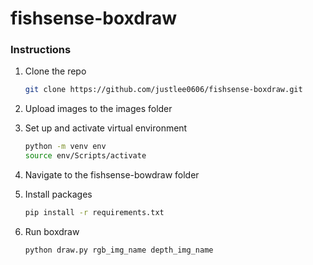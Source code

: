 # fishsense-boxdraw

### Instructions

1. Clone the repo
   ```sh
   git clone https://github.com/justlee0606/fishsense-boxdraw.git
   ```
2. Upload images to the images folder
3. Set up and activate virtual environment
   ```sh
   python -m venv env
   source env/Scripts/activate
   ```
4. Navigate to the fishsense-bowdraw folder

5. Install packages
   ```sh
   pip install -r requirements.txt
   ```
6. Run boxdraw
   ```sh
   python draw.py rgb_img_name depth_img_name
   ```
